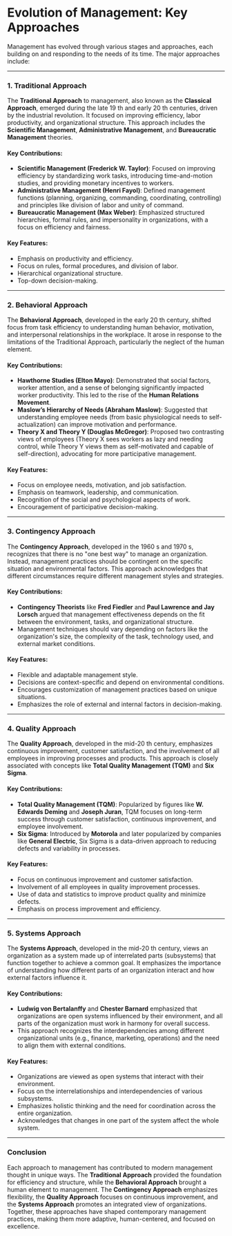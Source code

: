 # Evolution of Management: Key Approaches

Management has evolved through various stages and approaches, each building on and responding to the needs of its time. The major approaches include:

---

### 1. **Traditional Approach**

The **Traditional Approach** to management, also known as the **Classical Approach**, emerged during the late 19 th and early 20 th centuries, driven by the industrial revolution. It focused on improving efficiency, labor productivity, and organizational structure. This approach includes the **Scientific Management**, **Administrative Management**, and **Bureaucratic Management** theories.

#### Key Contributions:
- **Scientific Management (Frederick W. Taylor)**: Focused on improving efficiency by standardizing work tasks, introducing time-and-motion studies, and providing monetary incentives to workers.
- **Administrative Management (Henri Fayol)**: Defined management functions (planning, organizing, commanding, coordinating, controlling) and principles like division of labor and unity of command.
- **Bureaucratic Management (Max Weber)**: Emphasized structured hierarchies, formal rules, and impersonality in organizations, with a focus on efficiency and fairness.

#### Key Features:
- Emphasis on productivity and efficiency.
- Focus on rules, formal procedures, and division of labor.
- Hierarchical organizational structure.
- Top-down decision-making.

---

### 2. **Behavioral Approach**

The **Behavioral Approach**, developed in the early 20 th century, shifted focus from task efficiency to understanding human behavior, motivation, and interpersonal relationships in the workplace. It arose in response to the limitations of the Traditional Approach, particularly the neglect of the human element.

#### Key Contributions:
- **Hawthorne Studies (Elton Mayo)**: Demonstrated that social factors, worker attention, and a sense of belonging significantly impacted worker productivity. This led to the rise of the **Human Relations Movement**.
- **Maslow’s Hierarchy of Needs (Abraham Maslow)**: Suggested that understanding employee needs (from basic physiological needs to self-actualization) can improve motivation and performance.
- **Theory X and Theory Y (Douglas McGregor)**: Proposed two contrasting views of employees (Theory X sees workers as lazy and needing control, while Theory Y views them as self-motivated and capable of self-direction), advocating for more participative management.

#### Key Features:
- Focus on employee needs, motivation, and job satisfaction.
- Emphasis on teamwork, leadership, and communication.
- Recognition of the social and psychological aspects of work.
- Encouragement of participative decision-making.

---

### 3. **Contingency Approach**

The **Contingency Approach**, developed in the 1960 s and 1970 s, recognizes that there is no "one best way" to manage an organization. Instead, management practices should be contingent on the specific situation and environmental factors. This approach acknowledges that different circumstances require different management styles and strategies.

#### Key Contributions:
- **Contingency Theorists** like **Fred Fiedler** and **Paul Lawrence and Jay Lorsch** argued that management effectiveness depends on the fit between the environment, tasks, and organizational structure.
- Management techniques should vary depending on factors like the organization's size, the complexity of the task, technology used, and external market conditions.

#### Key Features:
- Flexible and adaptable management style.
- Decisions are context-specific and depend on environmental conditions.
- Encourages customization of management practices based on unique situations.
- Emphasizes the role of external and internal factors in decision-making.

---

### 4. **Quality Approach**

The **Quality Approach**, developed in the mid-20 th century, emphasizes continuous improvement, customer satisfaction, and the involvement of all employees in improving processes and products. This approach is closely associated with concepts like **Total Quality Management (TQM)** and **Six Sigma**.

#### Key Contributions:
- **Total Quality Management (TQM)**: Popularized by figures like **W. Edwards Deming** and **Joseph Juran**, TQM focuses on long-term success through customer satisfaction, continuous improvement, and employee involvement.
- **Six Sigma**: Introduced by **Motorola** and later popularized by companies like **General Electric**, Six Sigma is a data-driven approach to reducing defects and variability in processes.

#### Key Features:
- Focus on continuous improvement and customer satisfaction.
- Involvement of all employees in quality improvement processes.
- Use of data and statistics to improve product quality and minimize defects.
- Emphasis on process improvement and efficiency.

---

### 5. **Systems Approach**

The **Systems Approach**, developed in the mid-20 th century, views an organization as a system made up of interrelated parts (subsystems) that function together to achieve a common goal. It emphasizes the importance of understanding how different parts of an organization interact and how external factors influence it.

#### Key Contributions:
- **Ludwig von Bertalanffy** and **Chester Barnard** emphasized that organizations are open systems influenced by their environment, and all parts of the organization must work in harmony for overall success.
- This approach recognizes the interdependencies among different organizational units (e.g., finance, marketing, operations) and the need to align them with external conditions.

#### Key Features:
- Organizations are viewed as open systems that interact with their environment.
- Focus on the interrelationships and interdependencies of various subsystems.
- Emphasizes holistic thinking and the need for coordination across the entire organization.
- Acknowledges that changes in one part of the system affect the whole system.

---

### **Conclusion**

Each approach to management has contributed to modern management thought in unique ways. The **Traditional Approach** provided the foundation for efficiency and structure, while the **Behavioral Approach** brought a human element to management. The **Contingency Approach** emphasizes flexibility, the **Quality Approach** focuses on continuous improvement, and the **Systems Approach** promotes an integrated view of organizations. Together, these approaches have shaped contemporary management practices, making them more adaptive, human-centered, and focused on excellence.
